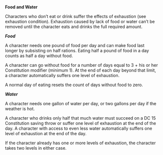 __**Food and Water**__

Characters who don’t eat or drink suffer the effects of exhaustion (see exhaustion condition). Exhaustion caused by lack of food or water can’t be removed until the character eats and drinks the full required amount.

***Food***

A character needs one pound of food per day and can make food last longer by subsisting on half rations. Eating half a pound of food in a day counts as half a day without food. 

A character can go without food for a number of days equal to 3 + his or her Constitution modifier (minimum 1). At the end of each day beyond that limit, a character automatically suffers one level of exhaustion.

A normal day of eating resets the count of days without food to zero.

***Water***

A character needs one gallon of water per day, or two gallons per day if the weather is hot. 

A character who drinks only half that much water must succeed on a DC 15 Constitution saving throw or suffer one level of exhaustion at the end of the day. A character with access to even less water automatically suffers one level of exhaustion at the end of the day.

If the character already has one or more levels of exhaustion, the character takes two levels in either case.
